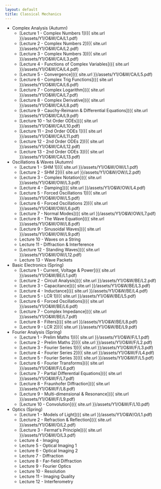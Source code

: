 ```yaml
---
layout: default
title: Classical Mechanics
---
```


- Complex Analysis (Autumn)
  - [Lecture 1 - Complex Numbers 1]({{ site.url }}/assets/Y1/O&W/CA/L1.pdf)
  - [Lecture 2 - Complex Numbers 2]({{ site.url }}/assets/Y1/O&W/CA/L2.pdf)
  - [Lecture 3 - Complex Numbers 3]({{ site.url }}/assets/Y1/O&W/CA/L3.pdf)
  - [Lecture 4 - Functions of Complex Variables]({{ site.url }}/assets/Y1/O&W/CA/L4.pdf)
  - [Lecture 5 - Convergence]({{ site.url }}/assets/Y1/O&W/CA/L5.pdf)
  - [Lecture 6 - Complex Trig Functions]({{ site.url }}/assets/Y1/O&W/CA/L6.pdf)
  - [Lecture 7 - Complex Logarithm]({{ site.url }}/assets/Y1/O&W/CA/L7.pdf)
  - [Lecture 8 - Complex Derivative]({{ site.url }}/assets/Y1/O&W/CA/L8.pdf)
  - [Lecture 9 - Cauchy-Reimann & Differential Equations]({{ site.url }}/assets/Y1/O&W/CA/L9.pdf)
  - [Lecture 10 - 1st Order ODEs]({{ site.url }}/assets/Y1/O&W/CA/L10.pdf)
  - [Lecture 11 - 2nd Order ODEs 1]({{ site.url }}/assets/Y1/O&W/CA/L11.pdf)
  - [Lecture 12 - 2nd Order ODEs 2]({{ site.url }}/assets/Y1/O&W/CA/L12.pdf)
  - [Lecture 13 - 2nd Order ODEs 3]({{ site.url }}/assets/Y1/O&W/CA/L13.pdf)
- Oscillations & Waves (Autumn)
  - [Lecture 1 - SHM 1]({{ site.url }}/assets/Y1/O&W/OW/L1.pdf)
  - [Lecture 2 - SHM 2]({{ site.url }}/assets/Y1/O&W/OW/L2.pdf)
  - [Lecture 3 - Complex Notation]({{ site.url }}/assets/Y1/O&W/OW/L3.pdf)
  - [Lecture 4 - Damping]({{ site.url }}/assets/Y1/O&W/OW/L4.pdf)
  - [Lecture 5 - Forced Oscillations 1]({{ site.url }}/assets/Y1/O&W/OW/L5.pdf)
  - [Lecture 6 - Forced Oscillations 2]({{ site.url }}/assets/Y1/O&W/OW/L6.pdf)
  - [Lecture 7 - Normal Modes]({{ site.url }}/assets/Y1/O&W/OW/L7.pdf)
  - [Lecture 8 - The Wave Equation]({{ site.url }}/assets/Y1/O&W/OW/L8.pdf)
  - [Lecture 9 - Sinusoidal Waves]({{ site.url }}/assets/Y1/O&W/OW/L9.pdf)
  - Lecture 10 - Waves on a String
  - Lecture 11 - Diffraction & Interference
  - [Lecture 12 - Standing Waves]({{ site.url }}/assets/Y1/O&W/OW/L12.pdf)
  - Lecture 13 - Wave Packets
- Basic Electronics (Spring)
  - [Lecture 1 - Current, Voltage & Power]({{ site.url }}/assets/Y1/O&W/BE/L1.pdf)
  - [Lecture 2 - Circuit Analysis]({{ site.url }}/assets/Y1/O&W/BE/L2.pdf)
  - [Lecture 3 - Capacitance]({{ site.url }}/assets/Y1/O&W/BE/L3.pdf)
  - [Lecture 4 - Inductance]({{ site.url }}/assets/Y1/O&W/BE/L4.pdf)
  - [Lecture 5 - LCR 1]({{ site.url }}/assets/Y1/O&W/BE/L5.pdf)
  - [Lecture 6 - Forced Oscillations]({{ site.url }}/assets/Y1/O&W/BE/L6.pdf)
  - [Lecture 7 - Complex Impedance]({{ site.url }}/assets/Y1/O&W/BE/L7.pdf)
  - [Lecture 8 - Filters]({{ site.url }}/assets/Y1/O&W/BE/L8.pdf)
  - [Lecture 9 - LCR 2]({{ site.url }}/assets/Y1/O&W/BE/L9.pdf)
- Fourier Analysis (Spring)
  - [Lecture 1 - Prelim Maths 1]({{ site.url }}/assets/Y1/O&W/F/L1.pdf)
  - [Lecture 2 - Prelim Maths 2]({{ site.url }}/assets/Y1/O&W/F/L2.pdf)
  - [Lecture 3 - Fourier Series 1]({{ site.url }}/assets/Y1/O&W/F/L3.pdf)
  - [Lecture 4 - Fourier Series 2]({{ site.url }}/assets/Y1/O&W/F/L4.pdf)
  - [Lecture 5 - Fourier Series 3]({{ site.url }}/assets/Y1/O&W/F/L5.pdf)
  - [Lecture 6 - Fourier Transforms]({{ site.url }}/assets/Y1/O&W/F/L6.pdf)
  - [Lecture 7 - Partial Differential Equations]({{ site.url }}/assets/Y1/O&W/F/L7.pdf)
  - [Lecture 8 - Fraunhofer Diffraction]({{ site.url }}/assets/Y1/O&W/F/L8.pdf)
  - [Lecture 9 - Multi-dimensional & Resonance]({{ site.url }}/assets/Y1/O&W/F/L9.pdf)
  - [Lecture 10 - Convolution]({{ site.url }}/assets/Y1/O&W/F/L10.pdf)
- Optics (Spring)
  - [Lecture 1 - Models of Light]({{ site.url }}/assets/Y1/O&W/O/L1.pdf)
  - [Lecture 2 - Refraction & Reflection]({{ site.url }}/assets/Y1/O&W/O/L2.pdf)
  - [Lecture 3 - Fermat's Principle]({{ site.url }}/assets/Y1/O&W/O/L3.pdf)
  - Lecture 4 - Imaging
  - Lecture 5 - Optical Imaging 1
  - Lecture 6 - Optical Imaging 2
  - Lecture 7 - Diffraction
  - Lecture 8 - Far-field Diffraction
  - Lecture 9 - Fourier Optics
  - Lecture 10 - Resolution
  - Lecture 11 - Imaging Quality
  - Lecture 12 - Interferometry
